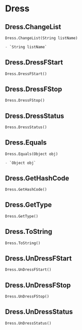 # Dress

## Dress.ChangeList
```py
Dress.ChangeList(String listName)

- `String listName` 
```

## Dress.DressFStart
```py
Dress.DressFStart()


```

## Dress.DressFStop
```py
Dress.DressFStop()


```

## Dress.DressStatus
```py
Dress.DressStatus()


```

## Dress.Equals
```py
Dress.Equals(Object obj)

- `Object obj` 
```

## Dress.GetHashCode
```py
Dress.GetHashCode()


```

## Dress.GetType
```py
Dress.GetType()


```

## Dress.ToString
```py
Dress.ToString()


```

## Dress.UnDressFStart
```py
Dress.UnDressFStart()


```

## Dress.UnDressFStop
```py
Dress.UnDressFStop()


```

## Dress.UnDressStatus
```py
Dress.UnDressStatus()


```
